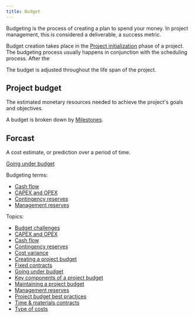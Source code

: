 ```yaml
---
title: Budget
---
```

Budgeting is the process of creating a plan to spend your money. 
In project management, this is considered a deliverable, a success metric.

Budget creation takes place in the [Project initialization](project-initiation/project-initialization.md) phase of a project. 
The budgeting process usually happens in conjunction with the scheduling process. 
After the 

The budget is adjusted throughout the life span of the project. 

## Project budget
The estimated monetary resources needed to achieve the project's goals and objectives. 

A budget is broken down by [Milestones](project-planning/milestones.md).

## Forcast
A cost estimate, or prediction over a period of time. 


[Going under budget](project-initiation/budget/going-under-budget.md) 

Budgeting terms:
- [Cash flow](project-initiation/budget/cash-flow.md)
- [CAPEX and OPEX](project-initiation/budget/capex-and-opex.md)
- [Contingency reserves](project-initiation/budget/contingency-reserves.md)
- [Management reserves](project-initiation/budget/management-reserves.md)

Topics:
- [Budget challenges](project-initiation/budget/budget-challenges.md)
- [CAPEX and OPEX](project-initiation/budget/capex-and-opex.md)
- [Cash flow](project-initiation/budget/cash-flow.md)
- [Contingency reserves](project-initiation/budget/contingency-reserves.md)
- [Cost variance](project-initiation/budget/cost-variance.md)
- [Creating a project budget](project-initiation/budget/creating-a-project-budget.md)
- [Fixed contracts](project-initiation/budget/fixed-contracts.md)
- [Going under budget](project-initiation/budget/going-under-budget.md)
- [Key components of a project budget](project-initiation/budget/key-components-of-a-project-budget.md)
- [Maintaining a project budget](project-initiation/budget/maintaining-a-project-budget.md)
- [Management reserves](project-initiation/budget/management-reserves.md)
- [Project budget best practices](project-initiation/budget/project-budget-best-practices.md)
- [Time & materials contracts](project-initiation/budget/time-materials-contracts.md)
- [Type of costs](project-initiation/budget/type-of-costs.md)